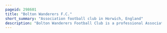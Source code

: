 ```yaml
---
pageid: 298601
title: "Bolton Wanderers F.C."
short_summary: "Association football club in Horwich, England"
description: "Bolton Wanderers Football Club is a professional Association Football Club based in Horwich, Greater Manchester, England. The Team competes in League one the third Level of the english Football League System."
---
```

